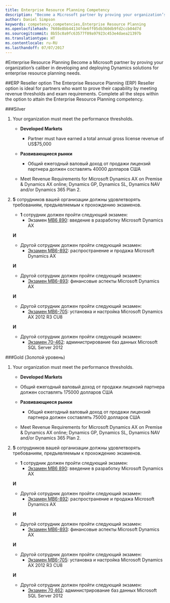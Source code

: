 ```yaml
---
title: Enterprise Resource Planning Competency
description: "Become a Microsoft partner by proving your organization’s caliber in developing and deploying Dynamics solutions for enterprise resource planning needs."
author: Daniel Simpson
keywords: competency,competencies,Enterprise Resource Planning
ms.openlocfilehash: 7608e8bb44134fde6ff05db360db9fd2ccb04d7d
ms.sourcegitcommit: 8b55c0a9fc63577f09a97923c453e4daea21397b
ms.translationtype: HT
ms.contentlocale: ru-RU
ms.lasthandoff: 07/07/2017
---
```

#<a name="enterprise-resource-planning"></a>Enterprise Resource Planning 
Become a Microsoft partner by proving your organization’s caliber in developing and deploying Dynamics solutions for enterprise resource planning needs.

##<a name="erp-reseller-option"></a>ERP Reseller option
The Enterprise Resource Planning (ERP) Reseller option is ideal for partners who want to prove their capability by meeting revenue thresholds and exam requirements. Complete all the steps within the option to attain the Enterprise Resource Planning competency.

###<a name="silver"></a>Silver

1. Your organization must meet the performance thresholds.

    - **Developed Markets**
        - Partner must have earned a total annual gross license revenue of US$75,000
       
    - **Развивающиеся рынки**
        - Общий ежегодный валовый доход от продажи лицензий партнера должен составлять 40000 долларов США
 
    - Meet Revenue Requirements for Microsoft Dynamics AX on Premise & Dynamics AX online; Dynamics GP, Dynamics SL, Dynamics NAV and/or Dynamics 365 Plan 2.  

2. **5** сотрудников вашей организации должны удовлетворять требованиям, предъявляемым к прохождению экзаменов.

    - **1** сотрудник должен пройти следующий экзамен:
        - Экзамен [MB6 890](https://www.microsoft.com/en-us/learning/exam-mb6-890.aspx): введение в разработку Microsoft Dynamics AX

    **И**

    - Другой сотрудник должен пройти следующий экзамен:
        - [Экзамен MB6-892](https://www.microsoft.com/en-us/learning/exam-mb6-892.aspx): распространение и продажа Microsoft Dynamics AX

    **И**

    - Другой сотрудник должен пройти следующий экзамен:
        - [Экзамен MB6-893](https://www.microsoft.com/en-us/learning/exam-mb6-893.aspx): финансовые аспекты Microsoft Dynamics AX

    **И**

    - Другой сотрудник должен пройти следующий экзамен:
        - [Экзамен MB6-705](https://www.microsoft.com/en-us/learning/exam-mb6-705.aspx): установка и настройка Microsoft Dynamics AX 2012 R3 CU8

    **И**

    - Другой сотрудник должен пройти следующий экзамен:
        - [Экзамен 70-462](https://www.microsoft.com/en-us/learning/exam-70-462.aspx): администрирование баз данных Microsoft SQL Server 2012

###<a name="gold"></a>Gold (Золотой уровень)

1. Your organization must meet the performance thresholds.

    - **Developed Markets**
    -   Общий ежегодный валовый доход от продажи лицензий партнера должен составлять 175000 долларов США
  
    - **Развивающиеся рынки**
        - Общий ежегодный валовый доход от продажи лицензий партнера должен составлять 75000 долларов США 

    - Meet Revenue Requirements for Microsoft Dynamics AX on Premise & Dynamics AX online; Dynamics GP, Dynamics SL, Dynamics NAV and/or Dynamics 365 Plan 2.  

2. **5** сотрудников вашей организации должны удовлетворять требованиям, предъявляемым к прохождению экзаменов.

    - **1** сотрудник должен пройти следующий экзамен:
        - [Экзамен MB6 890](https://www.microsoft.com/en-us/learning/exam-mb6-890.aspx): введение в разработку Microsoft Dynamics AX

    **И**

    - Другой сотрудник должен пройти следующий экзамен:
        - [Экзамен MB6-892](https://www.microsoft.com/en-us/learning/exam-mb6-892.aspx): распространение и продажа Microsoft Dynamics AX

    **И**

    - Другой сотрудник должен пройти следующий экзамен:
        - [Экзамен MB6-893](https://www.microsoft.com/en-us/learning/exam-mb6-893.aspx): финансовые аспекты Microsoft Dynamics AX

    **И**

    - Другой сотрудник должен пройти следующий экзамен:
        - [Экзамен MB6-705](https://www.microsoft.com/en-us/learning/exam-mb6-705.aspx): установка и настройка Microsoft Dynamics AX 2012 R3 CU8

    **И**

    - Другой сотрудник должен пройти следующий экзамен:
        - [Экзамен 70 462](https://www.microsoft.com/en-us/learning/exam-70-462.aspx): администрирование баз данных Microsoft SQL Server 2012



